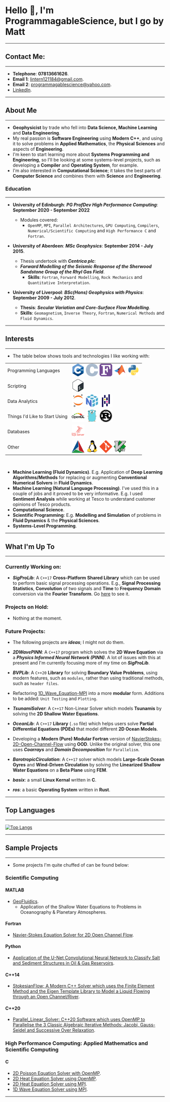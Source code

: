 # Hello 👋, I'm ProgrammagableScience, but I go by Matt
---
## Contact Me:
---
* __Telephone__: __07813661626__. 
* __Email 1__: <lintern121184@gmail.com>.
* __Email 2__: <programmagablescience@yahoo.com>.
* [LinkedIn](https://www.linkedin.com/in/matthew-lintern-monro-585592159/).
---
## About Me
---
* __Geophysicist__ by trade who fell into __Data Science, Machine Learning__ and __Data Engineering__.
* My real passion is __Software Engineering__ using __Modern C++__, and using it to solve problems in __Applied Mathematics__, the __Physical Sciences__ and aspects of __Engineering__.
* I'm keen to start learning more about __Systems Programming and Engineering__, so I'll be looking at some systems-level projects, such as developing a __Compiler__ and __Operating System__, for example.
* I'm also interested in __Computational Science__; it takes the best parts of __Computer Science__ and combines them with __Science__ and __Engineering__.

### Education
---
* __University of Edinburgh__: ___PG ProfDev High Performance Computing___: __September 2020 - September 2022__
    - Modules covered:
        - `OpenMP`, `MPI`, `Parallel Architectures`, `GPU Computing`, `Compilers`, `Numerical/Scientific Computing` and `High Performance C` and `Fortran`.


* __University of Aberdeen__: ___MSc Geophysics___: __September 2014 - July 2015__.
  - Thesis undertook with ___Centrica plc___:
  - ___Forward Modelling of the Seismic Response of the Sherwood Sandstone Group of the Rhyl Gas Field___.
    - __Skills__: `Fortran`, `Forward Modelling`, `Rock Mechanics` and `Quantitative Interpretation`.

      
* __University of Liverpool__: ___BSc(Hons) Geophysics with Physics___: __September 2009 - July 2012__.
  - __Thesis__: ___Secular Variation and Core-Surface Flow Modelling___.
  - __Skills__: `Geomagnetism`, `Inverse Theory`, `Fortran`, `Numerical Methods` and `Fluid Dynamics`.
  

---
## Interests
---
- The table below shows tools and technologies I like working with:

<table>
  <tr>
    <td>Programming Languages</td>
    <td>
      <a href=""><img src="https://github.com/devicons/devicon/blob/master/icons/cplusplus/cplusplus-original.svg" width="40" height="40"/></a>
      <a href=""><img src="https://github.com/devicons/devicon/blob/master/icons/c/c-original.svg" width="40" height="40"/></a>
      <a href=""><img src="https://github.com/devicons/devicon/blob/master/icons/fortran/fortran-original.svg" width="40" height="40"/></a>
      <a href=""><img src="https://github.com/devicons/devicon/blob/master/icons/matlab/matlab-original.svg" width="40" height="40"/></a>
      <a href=""><img src="https://github.com/devicons/devicon/blob/master/icons/python/python-original.svg" width="40" height="40"/></a>
     </td>
  </tr>
  <tr>
    <td>Scripting</td>
    <td>
      <a href=""><img src="https://github.com/devicons/devicon/blob/master/icons/bash/bash-original.svg" width="40" height="40"/></a>
    </td>
   </tr>
   <tr>
    <td>Data Analytics</td>
    <td>
      <a href=""><img src="https://github.com/devicons/devicon/blob/master/icons/jupyter/jupyter-original.svg" width="40" height="40"/></a>
      <a href=""><img src="https://github.com/devicons/devicon/blob/master/icons/numpy/numpy-original.svg" width="40" height="40"/></a>
      <a href=""><img src="https://github.com/devicons/devicon/blob/master/icons/pandas/pandas-original.svg" width="40" height="40"/></a>
    </td>
  </tr>
  <tr>
    <td>Things I'd Like to Start Using</td>
    <td>
      <a href=""><img src="https://github.com/devicons/devicon/blob/master/icons/opencl/opencl-original.svg" width="40" height="40"/></a>
      <a href=""><img src="https://github.com/devicons/devicon/blob/master/icons/go/go-original.svg" width="40" height="40"/></a>
      <a href=""><img src="https://github.com/devicons/devicon/blob/master/icons/rust/rust-original.svg" width="40" height="40"/></a>
    </td>
  </tr>
  <tr>
    <td>Databases</td>
    <td>
      <a href=""><img src="https://github.com/devicons/devicon/blob/master/icons/microsoftsqlserver/microsoftsqlserver-plain-wordmark.svg" width="40" height="40"/></a>
    </td>
  </tr>
  <tr>
    <td>Other</td>
    <td>
      <a href=""><img src="https://github.com/devicons/devicon/blob/master/icons/cmake/cmake-original.svg" width="40" height="40"/></a>
      <a href=""><img src="https://github.com/devicons/devicon/blob/master/icons/linux/linux-original.svg" width="prfile40" height="40"/></a>
      <a href=""><img src="https://github.com/devicons/devicon/blob/master/icons/git/git-original.svg" width="40" height="40"/></a>
      <a href=""><img src="https://github.com/devicons/devicon/blob/master/icons/vim/vim-original.svg" width="40" height="40"/></a>
    </td>
  </tr> 
</table>

<br />
  

- __Machine Learning (Fluid Dynamics)__. E.g. Application of __Deep Learning Algorithms/Methods__ for replacing or augmenting __Conventional Numerical Solvers__ in __Fluid Dynamics__.
- __Machine Learning (Natural Language Processing)__. I've used this in a couple of jobs and it proved to be very informative. E.g. I used __Sentiment Analysis__ while working at Tesco to understand customer opinions of Tesco products.
- __Computational Science__. 
- __Scientific Programming__: E.g. __Modelling and Simulation__ of problems in __Fluid Dynamics__ & the __Physical Sciences__.
- __Systems-Level Programming__.

---
## What I'm Up To
---
### Currently Working on:

* ___SigProLib___: A `C++17` __Cross-Platform__ __Shared Library__ which can be used to perform basic signal processing operations. E.g., __Signal Processing Statistics__, __Convolution__ of two signals and __Time__ to __Frequency__ __Domain__ conversion via the __Fourier Transform__. Go [here](https://github.com/MRLintern/SigProLib) to see it.


### Projects on Hold:

*  Nothing at the moment.
  
### Future Projects:
* The following projects are ___ideas___; I might not do them.

*  ___2DWavePINN___: A `C++17` program which solves the __2D Wave Equation__ via a ___Physics Informed Neural Network (PINN)___. A lot of issues with this at present and I'm currently focusing more of my time on ___SigProLib___.


*  ___BVPLib___: A `C++20` __Library__ for solving __Boundary Value Problems__, using modern features, such as `modules`, rather than using traditional methods, such as `header files`.


* Refactoring [1D_Wave_Equation-MPI](https://github.com/MRLintern/1D_Wave-Equation-MPI) into a more __modular__ form. Additions to be added: `Unit Testing` and `Plotting`.

* ___TsunamiSolver___: A `C++17` Non-Linear Solver which models __Tsunamis__ by solving the __2D Shallow Water Equations__.


* ___OceanLib___: A `C++17` __Library__ (`.so` file) which helps users solve __Partial Differential Equations (PDEs)__ that model different __2D Ocean Models__.

* Developing a __Modern (Pure) Modular Fortran__ version of [NavierStokes-2D-Open-Channel-Flow](https://github.com/MRLintern/NavierStokes-2D-Open-Channel-Flow) using __OOD__. Unlike the original solver, this one uses ___Coarrays___ and ___Domain Decomposition___ for `Parallelism`.


* ___BarotropicCirculation___: A `C++17` solver which models __Large-Scale Ocean Gyres__ and __Wind-Driven Circulation__ by solving the __Linearized Shallow Water Equations__ on a __Beta Plane__ using __FEM__.

* ___basix___: a small __Linux Kernal__ written in __C__.

* ___ros___: a basic __Operating System__ written in __Rust__.



---
## Top Languages
---
[![Top Langs](https://github-readme-stats.vercel.app/api/top-langs/?username=MRLintern&layout=compact&theme=rose_pine&hide=jupyter%20notebook,javascript,html)](https://github.com/anuraghazra/github-readme-stats)

---
## Sample Projects
---
* Some projects I'm quite chuffed of can be found below:

### Scientific Computing
#### MATLAB
- [GeoFluidics](https://github.com/MRLintern/GeoFluidics).
    - Application of the Shallow Water Equations to Problems in Oceanography & Planetary Atmospheres.
#### Fortran
- [Navier-Stokes Equation Solver for 2D Open Channel Flow](https://github.com/MRLintern/NavierStokes-2D-ChannelFlow).
#### Python
- [Application of the U-Net Convolutional Neural Network to Classify Salt and Sediment Structures in Oil & Gas Reservoirs](https://github.com/MRLintern/Salt_and_Sediment_Classification).
#### C++14
- [StokesianFlow; A Modern C++ Solver which uses the Finite Element Method and the Eigen Template Library to Model a Liquid Flowing through an Open Channel/River](https://github.com/MRLintern/StokesianFlow).

#### C++20
- [Parallel_Linear_Solver: C++20 Software which uses OpenMP to Parallelise the 3 Classic Algebraic Iterative Methods: Jacobi, Gauss-Seidel and Successive Over Relaxation](https://github.com/MRLintern/Parallel_Linear_Solver). 

### High Performance Computing: Applied Mathematics and Scientific Computing
#### C
- [2D Poisson Equation Solver with OpenMP](https://github.com/MRLintern/2D_Poisson_Equation_OpenMP).
- [2D Heat Equation Solver using OpenMP](https://github.com/MRLintern/2D-Heat-Equation_OpenMP).
- [2D Heat Equation Solver using MPI](https://github.com/MRLintern/2D_Heat_Equation-MPI).
- [1D Wave Equation Solver using MPI](https://github.com/MRLintern/1D_Wave-Equation-MPI).
---










                                                                                                       

  

  
    
 
